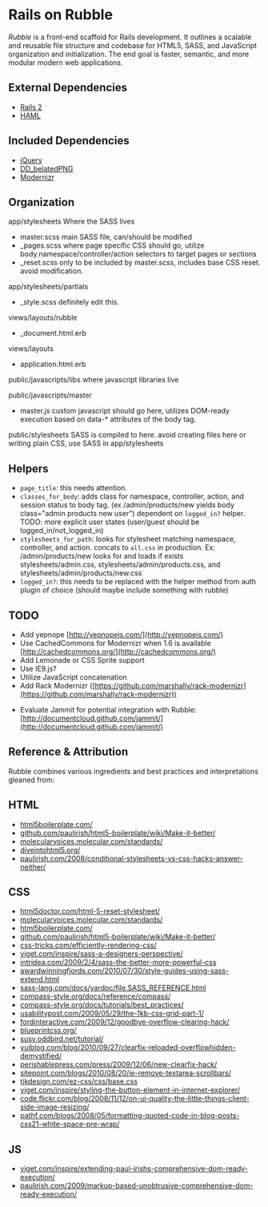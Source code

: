 Rails on Rubble
===============

*Rubble* is a front-end scaffold for Rails development. It outlines a scalable and reusable file structure and codebase for HTML5, SASS, and JavaScript organization and initialization. The end goal is faster, semantic, and more modular modern web applications.

External Dependencies
---------------------
+ [Rails 2](http://rubyonrails.org/)
+ [HAML](http://haml-lang.com/)

Included Dependencies
---------------------
+ [jQuery](http://jquery.com/)
+ [DD_belatedPNG](http://www.dillerdesign.com/experiment/DD_belatedPNG/)
+ [Modernizr](http://www.modernizr.com/)

Organization
------------
app/stylesheets
  Where the SASS lives
  
  + master.scss
    main SASS file, can/should be modified
  + _pages.scss 
    where page specific CSS should go, utilize body.namespace/controller/action selectors to target pages or sections
  + _reset.scss
    only to be included by master.scss, includes base CSS reset. avoid modification.
    
app/stylesheets/partials
  + _style.scss
    definitely edit this.

views/layouts/rubble
  + _document.html.erb
  
views/layouts
  + application.html.erb

public/javascripts/libs
  where javascript libraries live

public/javascripts/master
  + master.js
    custom javascript should go here, utilizes DOM-ready execution based on data-* attributes of the body tag.
  
public/stylesheets
  SASS is compiled to here. avoid creating files here or writing plain CSS, use SASS in app/stylesheets

Helpers
-------

- `page_title`: this needs attention.
- `classes_for_body`: adds class for namespace, controller, action, and session status to body tag. (ex /admin/products/new yields body class="admin products new user") dependent on `logged_in?` helper. TODO: more explicit user states (user/guest should be logged_in/not_logged_in)
- `stylesheets_for_path`: looks for stylesheet matching namespace, controller, and action. concats to `all.css` in production. Ex: /admin/products/new looks for and loads if exists stylesheets/admin.css, stylesheets/admin/products.css, and stylesheets/admin/products/new.css
- `logged_in?`: this needs to be replaced with the helper method from auth plugin of choice (should maybe include something with rubble)


TODO
----
+ Add yepnope [http://yepnopejs.com/](http://yepnopejs.com/)
+ Use CachedCommons for Modernizr when 1.6 is available [http://cachedcommons.org/](http://cachedcommons.org/)
+ Add Lemonade or CSS Sprite support
+ Use IE9.js?
+ Utilize JavaScript concatenation
+ Add Rack Modernizr ([https://github.com/marshally/rack-modernizr](https://github.com/marshally/rack-modernizr))
* Evaluate Jammit for potential integration with Rubble: [http://documentcloud.github.com/jammit/](http://documentcloud.github.com/jammit/)

Reference & Attribution
-----------------------
Rubble combines various ingredients and best practices and interpretations gleaned from:

## HTML
+ [html5boilerplate.com/](http://html5boilerplate.com/)
+ [github.com/paulirish/html5-boilerplate/wiki/Make-it-better/](http://github.com/paulirish/html5-boilerplate/wiki/Make-it-better/)
+ [molecularvoices.molecular.com/standards/](http://molecularvoices.molecular.com/standards/)
+ [diveintohtml5.org/](http://diveintohtml5.org/)
+ [paulirish.com/2008/conditional-stylesheets-vs-css-hacks-answer-neither/](http://paulirish.com/2008/conditional-stylesheets-vs-css-hacks-answer-neither/)

## CSS
+ [html5doctor.com/html-5-reset-stylesheet/](http://html5doctor.com/html-5-reset-stylesheet/)
+ [molecularvoices.molecular.com/standards/](http://molecularvoices.molecular.com/standards/)
+ [html5boilerplate.com/](http://html5boilerplate.com/)
+ [github.com/paulirish/html5-boilerplate/wiki/Make-it-better/](http://github.com/paulirish/html5-boilerplate/wiki/Make-it-better/)
+ [css-tricks.com/efficiently-rendering-css/](http://css-tricks.com/efficiently-rendering-css/)
+ [viget.com/inspire/sass-a-designers-perspective/](http://viget.com/inspire/sass-a-designers-perspective/)
+ [intridea.com/2009/2/4/sass-the-better-more-powerful-css](http://intridea.com/2009/2/4/sass-the-better-more-powerful-css)
+ [awardwinningfjords.com/2010/07/30/style-guides-using-sass-extend.html](http://awardwinningfjords.com/2010/07/30/style-guides-using-sass-extend.html)
+ [sass-lang.com/docs/yardoc/file.SASS_REFERENCE.html](http://sass-lang.com/docs/yardoc/file.SASS_REFERENCE.html)
+ [compass-style.org/docs/reference/compass/](http://compass-style.org/docs/reference/compass/)
+ [compass-style.org/docs/tutorials/best_practices/](http://compass-style.org/docs/tutorials/best_practices/)
+ [usabilitypost.com/2009/05/29/the-1kb-css-grid-part-1/](http://usabilitypost.com/2009/05/29/the-1kb-css-grid-part-1/)
+ [fordinteractive.com/2009/12/goodbye-overflow-clearing-hack/](http://fordinteractive.com/2009/12/goodbye-overflow-clearing-hack/)
+ [blueprintcss.org/](http://blueprintcss.org/)
+ [susy.oddbird.net/tutorial/](http://susy.oddbird.net/tutorial/)
+ [yuiblog.com/blog/2010/09/27/clearfix-reloaded-overflowhidden-demystified/](http://yuiblog.com/blog/2010/09/27/clearfix-reloaded-overflowhidden-demystified/)
+ [perishablepress.com/press/2009/12/06/new-clearfix-hack/](http://perishablepress.com/press/2009/12/06/new-clearfix-hack/)
+ [sitepoint.com/blogs/2010/08/20/ie-remove-textarea-scrollbars/](http://sitepoint.com/blogs/2010/08/20/ie-remove-textarea-scrollbars/)
+ [tjkdesign.com/ez-css/css/base.css](http://tjkdesign.com/ez-css/css/base.css)
+ [viget.com/inspire/styling-the-button-element-in-internet-explorer/](http://viget.com/inspire/styling-the-button-element-in-internet-explorer/) 
+ [code.flickr.com/blog/2008/11/12/on-ui-quality-the-little-things-client-side-image-resizing/](http://code.flickr.com/blog/2008/11/12/on-ui-quality-the-little-things-client-side-image-resizing/)
+ [pathf.com/blogs/2008/05/formatting-quoted-code-in-blog-posts-css21-white-space-pre-wrap/](http://pathf.com/blogs/2008/05/formatting-quoted-code-in-blog-posts-css21-white-space-pre-wrap/)

## JS
+ [viget.com/inspire/extending-paul-irishs-comprehensive-dom-ready-execution/](http://viget.com/inspire/extending-paul-irishs-comprehensive-dom-ready-execution/)
+ [paulirish.com/2009/markup-based-unobtrusive-comprehensive-dom-ready-execution/](http://paulirish.com/2009/markup-based-unobtrusive-comprehensive-dom-ready-execution/)